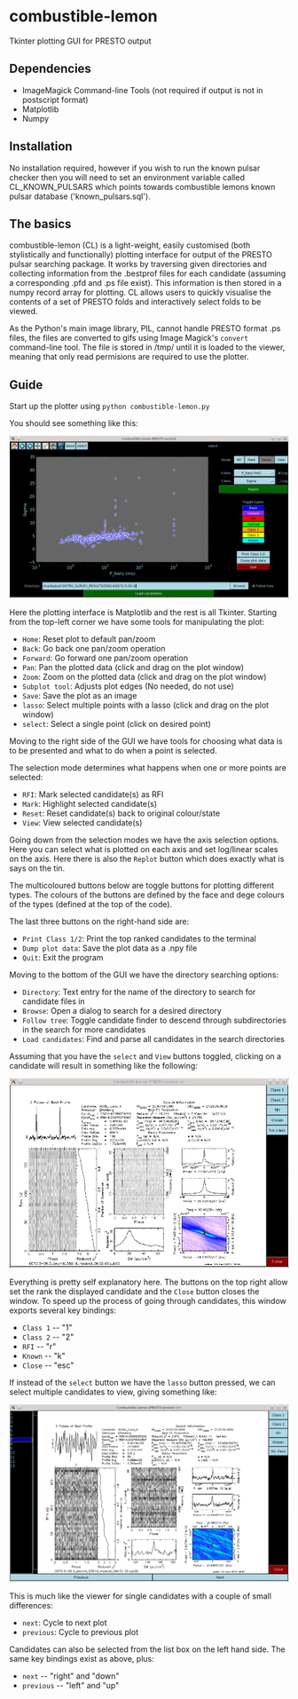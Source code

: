 combustible-lemon
=================

Tkinter plotting GUI for PRESTO output

Dependencies
------------

 * ImageMagick Command-line Tools (not required if output is not in postscript format)
 * Matplotlib
 * Numpy

Installation
------------

No installation required, however if you wish to run the known pulsar checker then you will need to set an environment variable called CL_KNOWN_PULSARS which points towards combustible lemons known pulsar database ('known_pulsars.sql').

The basics
----------

combustible-lemon (CL) is a light-weight, easily customised (both stylistically and functionally) plotting interface for output of the PRESTO pulsar searching package. It works by traversing given directories and collecting information from the .bestprof files for each candidate (assuming a corresponding .pfd and .ps file exist). This information is then stored in a numpy record array for plotting. CL allows users to quickly visualise the contents of a set of PRESTO folds and interactively select folds to be viewed.

As the Python's main image library, PIL, cannot handle PRESTO format .ps files, the files are converted to gifs using Image Magick's `convert` command-line tool. The file is stored in /tmp/ until it is loaded to the viewer, meaning that only read permisions are required to use the plotter. 

Guide
-----

Start up the plotter using `python combustible-lemon.py`

You should see something like this:

![alt text](https://github.com/ewanbarr/combustible-lemon/blob/master/images/base_window.png?raw=true "Main CL window")

Here the plotting interface is Matplotlib and the rest is all Tkinter. Starting from the top-left corner we have some tools for manipulating the plot:

 * `Home`: Reset plot to default pan/zoom 
 * `Back`: Go back one pan/zoom operation
 * `Forward`: Go forward one pan/zoom operation 
 * `Pan`: Pan the plotted data (click and drag on the plot window)
 * `Zoom`: Zoom on the plotted data (click and drag on the plot window)
 * `Subplot tool`: Adjusts plot edges (No needed, do not use)
 * `Save`: Save the plot as an image
 * `lasso`: Select multiple points with a lasso (click and drag on the plot window) 
 * `select`: Select a single point (click on desired point)

Moving to the right side of the GUI we have tools for choosing what data is to be presented and what to do when a point is selected.

The selection mode determines what happens when one or more points are selected:
    
 * `RFI`: Mark selected candidate(s) as RFI
 * `Mark`: Highlight selected candidate(s) 
 * `Reset`: Reset candidate(s) back to original colour/state
 * `View`: View selected candidate(s) 
 
Going down from the selection modes we have the axis selection options. Here you can select what is plotted on each axis and set log/linear scales on the axis. Here there is also the `Replot` button which does exactly what is says on the tin.

The multicoloured buttons below are toggle buttons for plotting different types. The colours of the buttons are defined by the face and dege colours of the types (defined at the top of the code).

The last three buttons on the right-hand side are:

 * `Print Class 1/2`: Print the top ranked candidates to the terminal
 * `Dump plot data`: Save the plot data as a .npy file
 * `Quit`: Exit the program

Moving to the bottom of the GUI we have the directory searching options:

 * `Directory`: Text entry for the name of the directory to search for candidate files in
 * `Browse`: Open a dialog to search for a desired directory
 * `Follow tree`: Toggle candidate finder to descend through subdirectories in the search for more candidates
 * `Load candidates`: Find and parse all candidates in the search directories
 
Assuming that you have the `select` and `View` buttons toggled, clicking on a candidate will result in something like the following: 

![alt text](https://github.com/ewanbarr/combustible-lemon/blob/master/images/single_viewer.png?raw=true "Single viewer")

Everything is pretty self explanatory here. The buttons on the top right allow set the rank the displayed candidate and the `Close` button closes the window. To speed up the process of going through candidates, this window exports several key bindings:

 * `Class 1` -- "1"
 * `Class 2` -- "2"
 * `RFI`     -- "r"
 * `Known`   -- "k"
 * `Close`   -- "esc"
 
If instead of the `select` button we have the `lasso` button pressed, we can select multiple candidates to view, giving something like:

![alt text](https://github.com/ewanbarr/combustible-lemon/blob/master/images/multi_viewer.png?raw=true "Multi viewer")

This is much like the viewer for single candidates with a couple of small differences:

 * `next`: Cycle to next plot
 * `previous`: Cycle to previous plot
 
Candidates can also be selected from the list box on the left hand side. The same key bindings exist as above, plus:

 * `next` -- "right" and "down"
 * `previous` -- "left" and "up"


